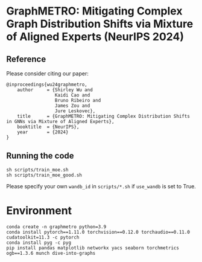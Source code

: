 <h1 align="left">
    GraphMETRO: Mitigating Complex Graph Distribution Shifts via Mixture of Aligned Experts (NeurIPS 2024)
</h1>


## Reference 

Please consider citing our paper:
```
@inproceedings{wu24graphmetro,
    author     = {Shirley Wu and
                  Kaidi Cao and
                  Bruno Ribeiro and
                  James Zou and
                  Jure Leskovec},
    title      = {GraphMETRO: Mitigating Complex Distribution Shifts in GNNs via Mixture of Aligned Experts},
    booktitle  = {NeurIPS},
    year       = {2024}
}
```

## Running the code
```
sh scripts/train_moe.sh
sh scripts/train_moe_good.sh
```
Please specify your own `wandb_id` in `scripts/*.sh` if `use_wandb` is set to True.


# Environment

```
conda create -n graphmetro python=3.9
conda install pytorch==1.11.0 torchvision==0.12.0 torchaudio==0.11.0 cudatoolkit=11.3 -c pytorch
conda install pyg -c pyg
pip install pandas matplotlib networkx yacs seaborn torchmetrics ogb==1.3.6 munch dive-into-graphs
```

